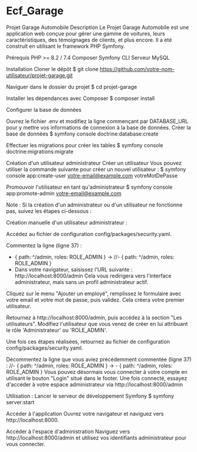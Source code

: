 # Ecf_Garage

Projet Garage Automobile
Description
Le Projet Garage Automobile est une application web conçue pour gérer une gamme de voitures, leurs caractéristiques, des témoignages de clients, et plus encore. Il a été construit en utilisant le framework PHP Symfony.

Prérequis
PHP >= 8.2 / 7.4
Composer
Symfony CLI
Serveur MySQL

Installation
Cloner le dépôt
$ git clone https://github.com/votre-nom-utilisateur/projet-garage.git

Naviguer dans le dossier du projet
$ cd projet-garage

Installer les dépendances avec Composer
$ composer install

Configurer la base de données

Ouvrez le fichier .env et modifiez la ligne commençant par DATABASE_URL pour y mettre vos informations de connexion à la base de données.
Créer la base de données
$ symfony console doctrine:database:create

Effectuer les migrations pour créer les tables
$ symfony console doctrine:migrations:migrate

Création d'un utilisateur administrateur
Créer un utilisateur
Vous pouvez utiliser la commande suivante pour créer un nouvel utilisateur :
$ symfony console app:create-user votre-email@example.com votreMotDePasse

Promouvoir l'utilisateur en tant qu'administrateur
$ symfony console app:promote-admin votre-email@example.com

Note : Si la création d'un administrateur ou d'un utilisateur ne fonctionne pas, suivez les étapes ci-dessous :

Création manuelle d'un utilisateur administrateur :

Accédez au fichier de configuration config/packages/security.yaml.

Commentez la ligne (ligne 37) :
- { path: ^/admin, roles: ROLE_ADMIN } -> //- { path: ^/admin, roles: ROLE_ADMIN }
- Dans votre navigateur, saisissez l'URL suivante : http://localhost:8000/admin Cela vous redirigera vers l'interface administrateur, mais sans un profil administrateur actif.

Cliquez sur le menu "Ajouter un employé", remplissez le formulaire avec votre email et votre mot de passe, puis validez. Cela créera votre premier utilisateur.

Retournez à http://localhost:8000/admin, puis accédez à la section "Les utilisateurs". Modifiez l'utilisateur que vous venez de créer en lui attribuant le rôle 'Administrateur' ou 'ROLE_ADMIN'.

Une fois ces étapes réalisées, retournez au fichier de configuration config/packages/security.yaml.

Décommentez la ligne que vous aviez précédemment commentée (ligne 37) : 
//- { path: ^/admin, roles: ROLE_ADMIN } -> - { path: ^/admin, roles: ROLE_ADMIN }
Vous pouvez désormais vous connecter à votre compte en utilisant le bouton "Login" situé dans le footer. Une fois connecté, essayez d'accéder à votre espace administrateur via http://localhost:8000/admin

Utilisation : 
Lancer le serveur de développement Symfony
$ symfony server:start

Accéder à l'application
Ouvrez votre navigateur et naviguez vers http://localhost:8000.

Accéder à l'espace d'administration
Naviguez vers http://localhost:8000/admin et utilisez vos identifiants administrateur pour vous connecter.

